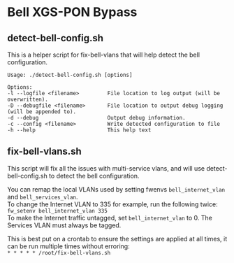 # Bell XGS-PON Bypass

## detect-bell-config.sh
This is a helper script for fix-bell-vlans that will help detect the bell configuration.
```
Usage: ./detect-bell-config.sh [options]

Options:
-l --logfile <filename>         File location to log output (will be overwritten).
-D --debugfile <filename>       File location to output debug logging (will be appended to).
-d --debug                      Output debug information.
-c --config <filename>          Write detected configuration to file
-h --help                       This help text
```

## fix-bell-vlans.sh
This script will fix all the issues with multi-service vlans, and will use detect-bell-config.sh to detect the bell configuration.

You can remap the local VLANs used by setting fwenvs `bell_internet_vlan` and `bell_services_vlan`.  
To change the Internet VLAN to 335 for example, run the following twice:  
`fw_setenv bell_internet_vlan 335`  
To make the Internet traffic untagged, set `bell_internet_vlan` to 0. The Services VLAN must always be tagged.

This is best put on a crontab to ensure the settings are applied at all times, it can be run multiple times without erroring:  
`* * * * * /root/fix-bell-vlans.sh`
